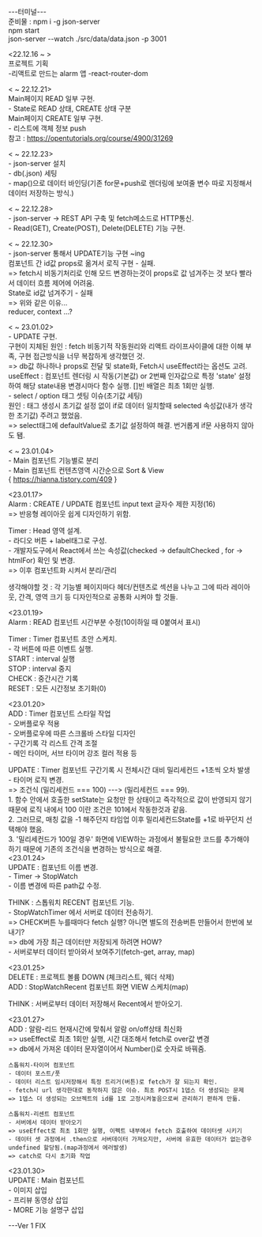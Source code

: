 ---터미널---  <br/>
준비물 : npm i -g json-server<br/>
npm start<br/>
json-server --watch ./src/data/data.json -p 3001<br/>



<22.12.16 ~ >  
    프로젝트 기획  
    -리액트로 만드는 alarm 앱
    -react-router-dom


< ~ 22.12.21>  
    Main페이지 READ 일부 구현.  
    - State로 READ 상태, CREATE 상태 구분  
    Main페이지 CREATE 일부 구현.  
    - 리스트에 객체 정보 push  
    참고 : https://opentutorials.org/course/4900/31269  
  
  
< ~ 22.12.23>  
    - json-server 설치  
    - db(.json) 세팅  
    - map()으로 데이터 바인딩(기존 for문+push로 렌더링에 보여줄 변수 따로 지정해서 데이터 저장하는 방식.)  
  
  
< ~ 22.12.28>  
    - json-server -> REST API 구축 및 fetch메소드로 HTTP통신.  
    - Read(GET), Create(POST), Delete(DELETE) 기능 구현.  
  
< ~ 22.12.30>  
    - json-server 통해서 UPDATE기능 구현 ~ing  
    컴포넌트 간 id값 props로 옮겨서 로직 구현 - 실패.  
        => fetch시 비동기처리로 인해 모드 변경하는것이 props로 값 넘겨주는 것 보다 빨라서 데이터 흐름 제어에 어려움.  
    State로 id값 넘겨주기 - 실패  
        => 위와 같은 이유...  
    reducer, context ...?  
  
< ~ 23.01.02>  
    - UPDATE 구현.  
        구현이 지체된 원인 : fetch 비동기적 작동원리와 리액트 라이프사이클에 대한 이해 부족, 구현 접근방식을 너무 복잡하게 생각했던 것.  
        => db값 하나하나 props로 전달 및 state화, Fetch시 useEffect라는 옵션도 고려.  
        useEffect : 컴포넌트 렌더링 시 작동(기본값) or 2번째 인자값으로 특정 'state' 설정하여 해당 state내용 변경시마다 함수 실행. []빈 배열은 최초 1회만 실행.  
    - select / option 태그 셋팅 이슈(초기값 세팅)  
        원인 : 태그 생성시 초기값 설정 없이 if로 데이터 일치할때 selected 속성값(내가 생각한 초기값) 주려고 했었음.  
        => select태그에 defaultValue로 초기값 설정하여 해결. 번거롭게 if문 사용하지 않아도 됌.  
  
< ~ 23.01.04>  
    - Main 컴포넌트 기능별로 분리  
    - Main 컴포넌트 컨텐츠영역 시간순으로 Sort & View  
        { https://hianna.tistory.com/409 }  
  
  
<23.01.17>  
Alarm : CREATE / UPDATE 컴포넌트 input text 글자수 제한 지정(16)  
    => 반응형 레이아웃 쉽게 디자인하기 위함.  
  
Timer : Head 영역 설계.  
    - 라디오 버튼 + label태그로 구성.  
    - 개발자도구에서 React에서 쓰는 속성값(checked -> defaultChecked , for -> htmlFor) 확인 및 변경.  
    => 이후 컴포넌트화 시켜서 분리/관리  
  
생각해야할 것 : 각 기능별 페이지마다 헤더/컨텐츠로 섹션을 나누고 그에 따라 레이아웃, 간격, 영역 크기 등 디자인적으로 공통화 시켜야 할 것들.  
  
<23.01.19>  
Alarm : READ 컴포넌트 시간부분 수정(10이하일 때 0붙여서 표시)  
  
Timer : Timer 컴포넌트 초안 스케치.  
    - 각 버튼에 따른 이벤트 실행.  
    START : interval 실행  
    STOP : interval 중지  
    CHECK : 중간시간 기록  
    RESET : 모든 시간정보 초기화(0)  
  
<23.01.20>  
ADD : Timer 컴포넌트 스타일 작업  
    - 오버플로우 적용  
    - 오버플로우에 따른 스크롤바 스타일 디자인  
    - 구간기록 각 리스트 간격 조절  
    - 메인 타이머, 서브 타이머 강조 컬러 적용 등  
  
UPDATE : Timer 컴포넌트 구간기록 시 전체시간 대비 밀리세컨드 +1초씩 오차 발생  
     - 타이머 로직 변경.  
        => 조건식 (밀리세컨드 === 100) ---> (밀리세컨드 === 99).  
            1. 함수 안에서 호출한 setState는 요청만 한 상태이고 즉각적으로 값이 반영되지 않기 때문에 로직 내에서 100 이란 조건은 101에서 작동한것과 같음.  
            2. 그러므로, 매칭 값을 -1 해주던지 타임업 이후 밀리세컨드State를 +1로 바꾸던지 선택해야 했음.  
            3. '밀리세컨드가 100일 경우' 화면에 VIEW하는 과정에서 불필요한 코드를 추가해야 하기 때문에 기존의 조건식을 변경하는 방식으로 해결.  
<23.01.24>  
UPDATE : 컴포넌트 이름 변경.  
    - Timer -> StopWatch  
    - 이름 변경에 따른 path값 수정.  
  
THINK : 스톱워치 RECENT 컴포넌트 기능.  
    - StopWatchTimer 에서 서버로 데이터 전송하기.  
        => CHECK버튼 누를때마다 fetch 실행? 아니면 별도의 전송버튼 만들어서 한번에 보내기?  
        => db에 가장 최근 데이터만 저장되게 하려면 HOW?  
    - 서버로부터 데이터 받아와서 보여주기(fetch-get, array, map)  
  
<23.01.25>  
DELETE : 프로젝트 볼륨 DOWN (체크리스트, 웨더 삭제)  
ADD : StopWatchRecent 컴포넌트 화면 VIEW 스케치(map)  
  
THINK : 서버로부터 데이터 저장해서 Recent에서 받아오기.  
  
<23.01.27>  
ADD : 알람-리드 현재시간에 맞춰서 알람 on/off상태 최신화  
    => useEffect로 최초 1회만 실행, 시간 대조해서 fetch로 over값 변경  
    => db에서 가져온 데이터 문자열이어서 Number()로 숫자로 바꿔줌.  
  
	스톱워치-타이머 컴포넌트  
    - 데이터 포스트/풋  
    - 데이터 리스트 임시저장해서 특정 트리거(버튼)로 fetch가 잘 되는지 확인.  
    - fetch시 url 생각한대로 동작하지 않은 이슈. 최초 POST시 1뎁스 더 생성되는 문제  
    => 1뎁스 더 생성되는 오브젝트의 id를 1로 고정시켜놓음으로써 관리하기 편하게 만듦.  
  
    스톱워치-리센트 컴포넌트  
    - 서버에서 데이터 받아오기  
    => useEffect로 최초 1회만 실행, 이펙트 내부에서 fetch 호출하여 데이터셋 시키기  
    - 데이터 셋 과정에서 .then으로 서버데이터 가져오지만, 서버에 유효한 데이터가 없는경우 undefined 할당됨.(map과정에서 에러발생)  
    => catch로 다시 초기화 작업  
  
<23.01.30>  
UPDATE : Main 컴포넌트  
    - 이미지 삽입  
    - 프리뷰 동영상 삽입  
    - MORE 기능 설명구 삽입  
  
---Ver 1 FIX